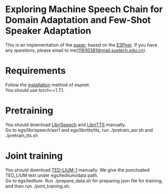# Exploring Machine Speech Chain for Domain Adaptation and Few-Shot Speaker Adaptation
This is an implementation of the [paper](https://arxiv.org/abs/2104.03815), based on the [ESPnet](https://github.com/espnet/espnet). 
If you have any questions, please email to me(11930381@mail.sustech.edu.cn).
# Requirements
Follow the [installation](https://espnet.github.io/espnet/installation.html) method of espnet.  
You should use torch==1.7.1.
# Pretraining
You should download [LibriSpeech](http://www.openslr.org/12/) and [LibriTTS](http://www.openslr.org/60/) manually.  
Go to egs/librispeech/asr1 and egs/libritts/tts, run ./pretrain_asr.sh and ./pretrain_tts.sh
# Joint training
You should download [TED-LIUM-1](http://www.openslr.org/7/) manually.
We give the punctuated TED_LIUM  text under egs/tedlium/data path.  
Go to egs/tedlium.
Run ./prepare_data.sh for preparing json file for training, and then run ./joint_training.sh.

